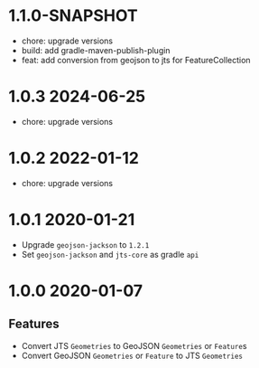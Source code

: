 # 1.1.0-SNAPSHOT

* chore: upgrade versions
* build: add gradle-maven-publish-plugin
* feat: add conversion from geojson to jts for FeatureCollection

# 1.0.3 2024-06-25

* chore: upgrade versions

# 1.0.2 2022-01-12

* chore: upgrade versions

# 1.0.1 2020-01-21

* Upgrade `geojson-jackson` to `1.2.1`
* Set `geojson-jackson` and `jts-core` as gradle `api`

# 1.0.0 2020-01-07

## Features
* Convert JTS `Geometries` to GeoJSON `Geometries` or `Feature`s
* Convert GeoJSON `Geometries` or `Feature` to JTS `Geometries`
